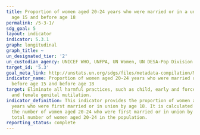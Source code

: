 ```yaml
---
title: Proportion of women aged 20-24 years who were married or in a union before
  age 15 and before age 18
permalink: /5-3-1/
sdg_goal: 5
layout: indicator
indicator: 5.3.1
graph: longitudinal
graph_title: ~
un_designated_tier: '2'
un_custodian_agency: UNICEF WHO, UNFPA, UN Women, UN DESA-Pop Division
target_id: '5.3'
goal_meta_link: http://unstats.un.org/sdgs/files/metadata-compilation/Metadata-Goal-5.pdf
indicator_name: Proportion of women aged 20-24 years who were married or in a union
  before age 15 and before age 18
target: Eliminate all harmful practices, such as child, early and forced marriage
  and female genital mutilation.
indicator_definition: This indicator provides the proportion of women aged 20 to 24
  years who were first married or in union by age 18. It is calculated by dividing
  the number of women aged 20-24 who were first married or in union by age 18 by the
  total number of women aged 20-24 in the population.
reporting_status: complete
---
```

